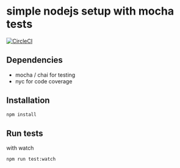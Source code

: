 # simple nodejs setup with mocha tests

[![CircleCI](https://circleci.com/gh/jrollin/node-mocha.svg?style=svg)](https://circleci.com/gh/jrollin/node-mocha)

## Dependencies 

* mocha / chai for testing
* nyc for code coverage


## Installation

```bash
npm install
```

## Run tests 

with watch

```bash
npm run test:watch
```